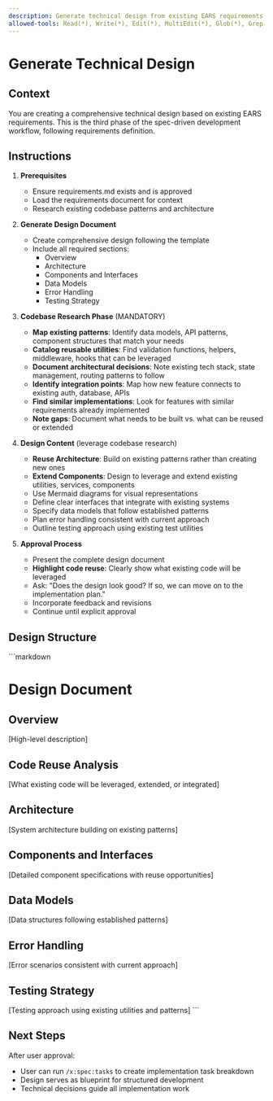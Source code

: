 ```yaml
---
description: Generate technical design from existing EARS requirements
allowed-tools: Read(*), Write(*), Edit(*), MultiEdit(*), Glob(*), Grep(*), TodoWrite
---
```


# Generate Technical Design

## Context
You are creating a comprehensive technical design based on existing EARS requirements. This is the third phase of the spec-driven development workflow, following requirements definition.

## Instructions

1. **Prerequisites**
   - Ensure requirements.md exists and is approved
   - Load the requirements document for context
   - Research existing codebase patterns and architecture

2. **Generate Design Document**
   - Create comprehensive design following the template
   - Include all required sections:
     - Overview
     - Architecture
     - Components and Interfaces
     - Data Models
     - Error Handling
     - Testing Strategy

3. **Codebase Research Phase** (MANDATORY)
   - **Map existing patterns**: Identify data models, API patterns, component structures that match your needs
   - **Catalog reusable utilities**: Find validation functions, helpers, middleware, hooks that can be leveraged
   - **Document architectural decisions**: Note existing tech stack, state management, routing patterns to follow
   - **Identify integration points**: Map how new feature connects to existing auth, database, APIs
   - **Find similar implementations**: Look for features with similar requirements already implemented
   - **Note gaps**: Document what needs to be built vs. what can be reused or extended

4. **Design Content** (leverage codebase research)
   - **Reuse Architecture**: Build on existing patterns rather than creating new ones
   - **Extend Components**: Design to leverage and extend existing utilities, services, components
   - Use Mermaid diagrams for visual representations
   - Define clear interfaces that integrate with existing systems
   - Specify data models that follow established patterns
   - Plan error handling consistent with current approach
   - Outline testing approach using existing test utilities

5. **Approval Process**
   - Present the complete design document
   - **Highlight code reuse**: Clearly show what existing code will be leveraged
   - Ask: "Does the design look good? If so, we can move on to the implementation plan."
   - Incorporate feedback and revisions
   - Continue until explicit approval

## Design Structure
\`\`\`markdown
# Design Document

## Overview
[High-level description]

## Code Reuse Analysis
[What existing code will be leveraged, extended, or integrated]

## Architecture
[System architecture building on existing patterns]

## Components and Interfaces
[Detailed component specifications with reuse opportunities]

## Data Models
[Data structures following established patterns]

## Error Handling
[Error scenarios consistent with current approach]

## Testing Strategy
[Testing approach using existing utilities and patterns]
\`\`\`


## Next Steps
After user approval:
- User can run `/x:spec:tasks` to create implementation task breakdown
- Design serves as blueprint for structured development
- Technical decisions guide all implementation work